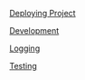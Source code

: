 [Deploying Project](./DEPLOY.md)

[Development](./DEPLOY.md)

[Logging](./LOGS.md)

[Testing](./TEST.md)